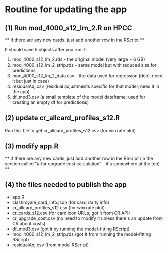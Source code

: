 # Routine for updating the app

## (1) Run mod_4000_s12_lm_2.R on HPCC

** if there are any new cards, just add another row in the RScript **

It should save 5 objects after you run it:
  1. mod_4000_s12_lm_2.rds - the original model (very large ~ 6 GB)
  2. mod_4000_s12_lm_2_strip.rds - same model but with reduced size for predictions
  3. mod_4000_s12_lm_2_data.csv - the data used for regression (don't need it but just in case)
  4. residualAdj.csv (residual adjustments specific for that model; need it in the app)
  5. df_mod3.csv (a small template of the model dataframe; used for creating an empty df for predictions)
  
  
## (2) update cr_allcard_profiles_s12.R
Run this file to get cr_allcard_profiles_s12.csv (for win rate plot)

  
## (3) modify app.R

** if there are any new cards, just add another row in the RScript (in the section called "# for upgrade cost calculation" - it's somewhere at the top) **


## (4) the files needed to publish the app
 - app.R
 - clashroyale_card_info.json (for card rarity info)
 - cr_allcard_profiles_s12.csv (for win rate plot)
 - cr_cards_s12.csv (for card icon URLs, got it from CR API)
 - cr_upgrade_cost.csv (no need to modify it unless there's an update from CR about costs)
 - df_mod3.csv (got it by running the model-fitting RScript)
 - mod_4000_s12_lm_2_strip.rds (got it from running the model-fitting RScript)
 - residualAdj.csv (from model RScript)
 
 
 
 
 
 
 
 